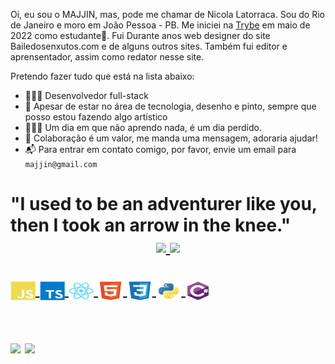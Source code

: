 Oi, eu sou o MAJJIN, mas, pode me chamar de Nicola Latorraca. Sou do Rio de Janeiro e moro em João Pessoa - PB. Me iniciei na [Trybe](https://www.betrybe.com/) em maio de 2022 como estudante🚀.
Fui Durante anos web designer do site Bailedosenxutos.com e de alguns outros sites. Também fui editor e aprensentador, assim como redator nesse site.

Pretendo fazer tudo que está na lista abaixo:
- 👩🏽‍💻 Desenvolvedor full-stack
- 🎨 Apesar de estar no área de tecnologia, desenho e pinto, sempre que posso estou fazendo algo artístico
- 👩🏽‍🎓 Um dia em que não aprendo nada, é um dia perdido.
- 💬 Colaboração é um valor, me manda uma mensagem, adoraria ajudar!
- 📬 Para entrar em contato comigo, por favor, envie um email para `majjin@gmail.com`

##

<h1>"I used to be an adventurer like you, then I took an arrow in the knee."</h>

<div align="center">
  <a href="https://github.com/majin">
  <img width="42%"" src="https://github-readme-stats.vercel.app/api?username=majjin&show_icons=true&theme=dracula&include_all_commits=true&count_private=true" />
  <img width="50%" src="https://github-readme-stats.vercel.app/api/top-langs/?username=majjin&layout=compact&langs_count=7&theme=dracula"/>
</div>
  
 
  <div style="display: inline_block"><br>
  
  <img align="center" alt="Rafa-Js" height="30" width="40" src="https://raw.githubusercontent.com/devicons/devicon/master/icons/javascript/javascript-plain.svg">
  <img align="center" alt="Rafa-Ts" height="30" width="40" src="https://raw.githubusercontent.com/devicons/devicon/master/icons/typescript/typescript-plain.svg">
  <img align="center" alt="Rafa-React" height="30" width="40" src="https://raw.githubusercontent.com/devicons/devicon/master/icons/react/react-original.svg">
  <img align="center" alt="Rafa-HTML" height="30" width="40" src="https://raw.githubusercontent.com/devicons/devicon/master/icons/html5/html5-original.svg">
  <img align="center" alt="Rafa-CSS" height="30" width="40" src="https://raw.githubusercontent.com/devicons/devicon/master/icons/css3/css3-original.svg">
  <img align="center" alt="Rafa-Python" height="30" width="40" src="https://raw.githubusercontent.com/devicons/devicon/master/icons/python/python-original.svg">
  <img align="center" alt="Rafa-Csharp" height="30" width="40" src="https://raw.githubusercontent.com/devicons/devicon/master/icons/csharp/csharp-original.svg">
  </div>
  
##
  
<div>
   <a href = "mailto:majjin@gmail.com"><img src="https://img.shields.io/badge/-Gmail-%23333?style=for-the-badge&logo=gmail&logoColor=white" target="_blank"></a>
  <a href="https://www.linkedin.com/in/nicola-latorraca-709373119/" target="_blank"><img src="https://img.shields.io/badge/-LinkedIn-%230077B5?style=for-the-badge&logo=linkedin&logoColor=white" target="_blank"></a> 
   </div>
